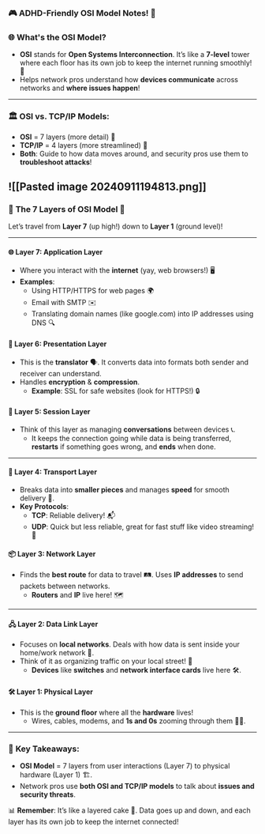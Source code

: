 ### 🎮 ADHD-Friendly OSI Model Notes! 🚀

### 🌐 **What's the OSI Model?**

- **OSI** stands for **Open Systems Interconnection**. It’s like a **7-level** tower where each floor has its own job to keep the internet running smoothly! 🏢
- Helps network pros understand how **devices communicate** across networks and **where issues happen**!

---

### 🏛️ **OSI vs. TCP/IP Models:**

- **OSI** = 7 layers (more detail) 🍰
- **TCP/IP** = 4 layers (more streamlined) 🎯
- **Both**: Guide to how data moves around, and security pros use them to **troubleshoot attacks**!

![[Pasted image 20240911194813.png]]
---

### 🎢 **The 7 Layers of OSI Model** 🎢

Let’s travel from **Layer 7** (up high!) down to **Layer 1** (ground level)!

---

#### 🌐 **Layer 7: Application Layer**

- Where you interact with the **internet** (yay, web browsers!) 🖥️
- **Examples**:
    - Using HTTP/HTTPS for web pages 🌍
    - Email with SMTP ✉️
    - Translating domain names (like google.com) into IP addresses using DNS 🔍

#### 🔐 **Layer 6: Presentation Layer**

- This is the **translator** 🗣️. It converts data into formats both sender and receiver can understand.
- Handles **encryption** & **compression**.
    - **Example**: SSL for safe websites (look for HTTPS!) 🔒

#### 🔗 **Layer 5: Session Layer**

- Think of this layer as managing **conversations** between devices 📞.
    - It keeps the connection going while data is being transferred, **restarts** if something goes wrong, and **ends** when done.

---

#### 🚚 **Layer 4: Transport Layer**

- Breaks data into **smaller pieces** and manages **speed** for smooth delivery 🎯.
- **Key Protocols**:
    - **TCP**: Reliable delivery! 📬
    - **UDP**: Quick but less reliable, great for fast stuff like video streaming! 🎥

#### 📦 **Layer 3: Network Layer**

- Finds the **best route** for data to travel 🛤️. Uses **IP addresses** to send packets between networks.
    - **Routers** and **IP** live here! 🗺️

---

#### 🖧 **Layer 2: Data Link Layer**

- Focuses on **local networks**. Deals with how data is sent inside your home/work network 🏡.
- Think of it as organizing traffic on your local street! 🚦
    - **Devices** like **switches** and **network interface cards** live here 🛠️.

#### 🛠️ **Layer 1: Physical Layer**

- This is the **ground floor** where all the **hardware** lives!
    - Wires, cables, modems, and **1s and 0s** zooming through them 🧑‍🔧.

---

### 🧠 **Key Takeaways:**

- **OSI Model** = 7 layers from user interactions (Layer 7) to physical hardware (Layer 1) 🏗️.
- Network pros use **both OSI and TCP/IP models** to talk about **issues and security threats**.

📊 **Remember**: It’s like a layered cake 🎂. Data goes up and down, and each layer has its own job to keep the internet connected!